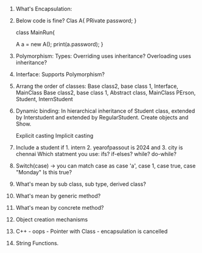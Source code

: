 1. What's Encapsulation:

2. Below code is fine?
    Clas A{
      PRivate password;
   }

   class MainRun{

    A a = new A();
   print(a.password);
   }

3. Polymorphism:
Types:
Overriding uses inheritance?
Overloading uses inheritance?


4. Interface:
   Supports Polymorphism?

5. Arrang the order of classes:
   Base class2, base class 1, Interface, MainClass
   Base class2, base class 1, Abstract class, MainClass
    PErson, Student, InternStudent 

6. Dynamic binding:
    In hierarchical inheritance of Student class, extended by Interstudent and extended by RegularStudent.
   Create objects and Show.
   
      Explicit casting
     Implicit casting
   
7. Include  a student if 1. intern 2. yearofpassout is 2024 and 3. city is chennai
       Which statment you use:    ifs? if-elses?  while? do-while?

8. Switch(case) -> you can match case as case 'a', case 1, case true, case "Monday"
    Is this true?

9. What's mean by sub class, sub type, derived class?
10. What's mean by generic method?
11. What's mean by concrete method?
12. Object creation mechanisms
13. C++  - oops - Pointer with Class - encapsulation is cancelled
14. String Functions.


